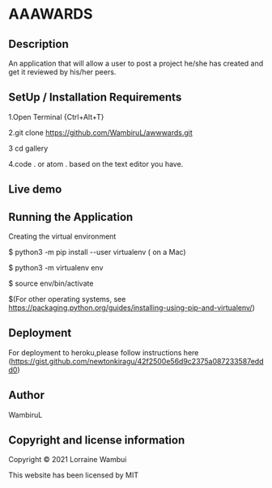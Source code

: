 # AAAWARDS
## Description
An application that will allow a user to post a project he/she has created and get it reviewed by his/her peers.

## SetUp / Installation Requirements
1.Open Terminal {Ctrl+Alt+T}

2.git clone https://github.com/WambiruL/awwwards.git

3 cd gallery

4.code . or atom . based on the text editor you have.

## Live demo

## Running the Application
Creating the virtual environment

$ python3 -m pip install --user virtualenv ( on a Mac)

$ python3 -m virtualenv env

$ source env/bin/activate

$(For other operating systems, see https://packaging.python.org/guides/installing-using-pip-and-virtualenv/)

## Deployment
For deployment to heroku,please follow instructions here (https://gist.github.com/newtonkiragu/42f2500e56d9c2375a087233587eddd0)

## Author
WambiruL

## Copyright and license information
Copyright © 2021 Lorraine Wambui

This website has been licensed by MIT

